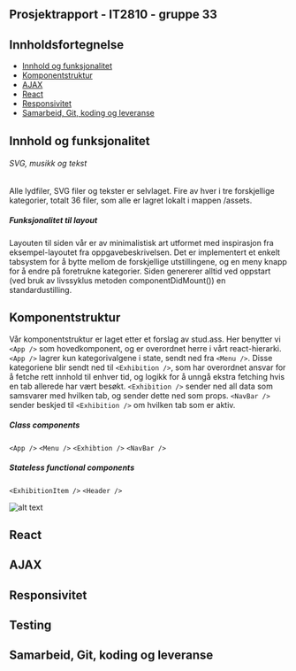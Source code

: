 ## Prosjektrapport - IT2810 - gruppe 33


## Innholdsfortegnelse

- [Innhold og funksjonalitet](#Innhold)
- [Komponentstruktur](#Komponentstruktur)
- [AJAX](#AJAX)
- [React](#React)
- [Responsivitet](#Responsivitet)
- [Samarbeid, Git, koding og leveranse](#Samarbeid)






## Innhold og funksjonalitet

###### SVG, musikk og tekst
Alle lydfiler, SVG filer og tekster er selvlaget. Fire av hver i tre forskjellige kategorier, totalt 36 filer, som alle er lagret lokalt i mappen /assets.

##### Funksjonalitet til layout
Layouten til siden vår er av minimalistisk art utformet med inspirasjon fra eksempel-layoutet fra oppgavebeskrivelsen. Det er implementert et enkelt tabsystem for å bytte mellom de forskjellige utstillingene, og en meny knapp for å endre på foretrukne kategorier. Siden genererer alltid ved oppstart (ved bruk av livssyklus metoden componentDidMount()) en standardustilling.


## Komponentstruktur
Vår komponentstruktur er laget etter et forslag av stud.ass. Her benytter vi `<App />` som hovedkomponent, og er overordnet herre i vårt react-hierarki. `<App />` lagrer kun kategorivalgene i state, sendt ned fra `<Menu />`. Disse kategoriene blir sendt ned til `<Exhibition />`, som har overordnet ansvar for å fetche rett innhold til enhver tid, og logikk for å unngå ekstra fetching hvis en tab allerede har vært besøkt. `<Exhibition />` sender ned all data som samsvarer med hvilken tab, og sender dette ned som props. `<NavBar />` sender beskjed til `<Exhibition />` om hvilken tab som er aktiv. 

##### Class components
`<App />`
`<Menu />`
`<Exhibtion />`
`<NavBar />`

##### Stateless functional components
`<ExhibitionItem />`
`<Header />`

![alt text](https://i.imgur.com/yruHiwo.png)

## React

## AJAX

## Responsivitet

## Testing

## Samarbeid, Git, koding og leveranse








